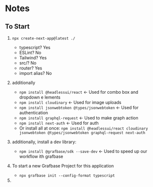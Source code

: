 # Notes

## To Start

1. ```npx create-next-app@latest ./```
    - typescript? Yes
    - ESLint? No
    - Tailwind? Yes
    - src/? No
    - router? Yes
    - import alias? No

2. additionally 
   - ```npm install @headlessui/react```  <- Used for combo box and dropdown e lements
   - ```npm install cloudinary```  <- Used for image uploads
   - ```npm install jsonwebtoken @types/jsonwebtoken```  <- Used for authentication
   - ```npm install graphql-request```  <- Used to make graph action 
   - ```npm install next-auth```  <- Used for auth
   - Or install all at once: ```npm install @headlessui/react cloudinary jsonwebtoken @types/jsonwebtoken graphql-request next-auth```
   
3. additionally, install a dev library:
   - ```npm install @grafbase/sdk --save-dev```  <- Used to speed up our workflow ith grafbase

4. To start a new Grafbase Project for this application
   - ```npx grafbase init --config-format typescript```

5. 